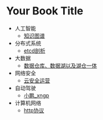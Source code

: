 # Your Book Title

- 人工智能
  * [知识图谱](人工智能/知识图谱.md)
- 分布式系统
  * [etcd剖析](分布式系统/etcd剖析.md)
- 大数据
  * [数据仓库、数据湖以及湖仓一体](大数据/数据仓库、数据湖以及湖仓一体.md)
- 网络安全
  * [云安全运营](网络安全/云安全运营.md)
- 自动驾驶
  * [小鹏_xngp](自动驾驶/小鹏_xngp.md)
- 计算机网络
  * [http协议](计算机网络/http协议.md)
